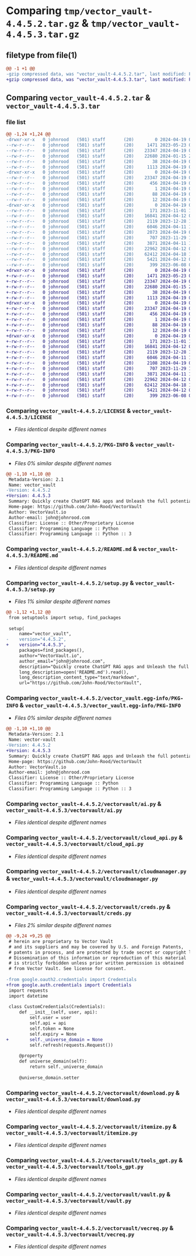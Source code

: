 # Comparing `tmp/vector_vault-4.4.5.2.tar.gz` & `tmp/vector_vault-4.4.5.3.tar.gz`

## filetype from file(1)

```diff
@@ -1 +1 @@
-gzip compressed data, was "vector_vault-4.4.5.2.tar", last modified: Fri Apr 19 03:16:53 2024, max compression
+gzip compressed data, was "vector_vault-4.4.5.3.tar", last modified: Fri Apr 19 03:20:03 2024, max compression
```

## Comparing `vector_vault-4.4.5.2.tar` & `vector_vault-4.4.5.3.tar`

### file list

```diff
@@ -1,24 +1,24 @@
-drwxr-xr-x   0 johnrood   (501) staff       (20)        0 2024-04-19 03:16:53.169200 vector_vault-4.4.5.2/
--rw-r--r--   0 johnrood   (501) staff       (20)     1471 2023-05-23 07:06:02.000000 vector_vault-4.4.5.2/LICENSE
--rw-r--r--   0 johnrood   (501) staff       (20)    23347 2024-04-19 03:16:53.169064 vector_vault-4.4.5.2/PKG-INFO
--rw-r--r--   0 johnrood   (501) staff       (20)    22680 2024-01-15 21:39:47.000000 vector_vault-4.4.5.2/README.md
--rw-r--r--   0 johnrood   (501) staff       (20)       38 2024-04-19 03:16:53.169229 vector_vault-4.4.5.2/setup.cfg
--rw-r--r--   0 johnrood   (501) staff       (20)     1113 2024-04-19 03:08:29.000000 vector_vault-4.4.5.2/setup.py
-drwxr-xr-x   0 johnrood   (501) staff       (20)        0 2024-04-19 03:16:53.165986 vector_vault-4.4.5.2/vector_vault.egg-info/
--rw-r--r--   0 johnrood   (501) staff       (20)    23347 2024-04-19 03:16:53.000000 vector_vault-4.4.5.2/vector_vault.egg-info/PKG-INFO
--rw-r--r--   0 johnrood   (501) staff       (20)      456 2024-04-19 03:16:53.000000 vector_vault-4.4.5.2/vector_vault.egg-info/SOURCES.txt
--rw-r--r--   0 johnrood   (501) staff       (20)        1 2024-04-19 03:16:53.000000 vector_vault-4.4.5.2/vector_vault.egg-info/dependency_links.txt
--rw-r--r--   0 johnrood   (501) staff       (20)       88 2024-04-19 03:16:53.000000 vector_vault-4.4.5.2/vector_vault.egg-info/requires.txt
--rw-r--r--   0 johnrood   (501) staff       (20)       12 2024-04-19 03:16:53.000000 vector_vault-4.4.5.2/vector_vault.egg-info/top_level.txt
-drwxr-xr-x   0 johnrood   (501) staff       (20)        0 2024-04-19 03:16:53.168902 vector_vault-4.4.5.2/vectorvault/
--rw-r--r--   0 johnrood   (501) staff       (20)      171 2023-11-01 18:30:43.000000 vector_vault-4.4.5.2/vectorvault/__init__.py
--rw-r--r--   0 johnrood   (501) staff       (20)    16841 2024-04-12 02:24:53.000000 vector_vault-4.4.5.2/vectorvault/ai.py
--rw-r--r--   0 johnrood   (501) staff       (20)     2119 2023-12-28 19:05:59.000000 vector_vault-4.4.5.2/vectorvault/cloud_api.py
--rw-r--r--   0 johnrood   (501) staff       (20)     6046 2024-04-11 19:12:06.000000 vector_vault-4.4.5.2/vectorvault/cloudmanager.py
--rw-r--r--   0 johnrood   (501) staff       (20)     2073 2024-04-19 03:16:37.000000 vector_vault-4.4.5.2/vectorvault/creds.py
--rw-r--r--   0 johnrood   (501) staff       (20)      707 2023-11-29 18:24:09.000000 vector_vault-4.4.5.2/vectorvault/download.py
--rw-r--r--   0 johnrood   (501) staff       (20)     3871 2024-04-11 17:18:09.000000 vector_vault-4.4.5.2/vectorvault/itemize.py
--rw-r--r--   0 johnrood   (501) staff       (20)    22962 2024-04-12 07:29:05.000000 vector_vault-4.4.5.2/vectorvault/tools_gpt.py
--rw-r--r--   0 johnrood   (501) staff       (20)    62412 2024-04-18 17:21:28.000000 vector_vault-4.4.5.2/vectorvault/vault.py
--rw-r--r--   0 johnrood   (501) staff       (20)     5421 2024-04-12 02:36:29.000000 vector_vault-4.4.5.2/vectorvault/vecreq.py
--rw-r--r--   0 johnrood   (501) staff       (20)      399 2023-06-08 04:36:04.000000 vector_vault-4.4.5.2/vectorvault/wrap.py
+drwxr-xr-x   0 johnrood   (501) staff       (20)        0 2024-04-19 03:20:03.659702 vector_vault-4.4.5.3/
+-rw-r--r--   0 johnrood   (501) staff       (20)     1471 2023-05-23 07:06:02.000000 vector_vault-4.4.5.3/LICENSE
+-rw-r--r--   0 johnrood   (501) staff       (20)    23347 2024-04-19 03:20:03.659548 vector_vault-4.4.5.3/PKG-INFO
+-rw-r--r--   0 johnrood   (501) staff       (20)    22680 2024-01-15 21:39:47.000000 vector_vault-4.4.5.3/README.md
+-rw-r--r--   0 johnrood   (501) staff       (20)       38 2024-04-19 03:20:03.659737 vector_vault-4.4.5.3/setup.cfg
+-rw-r--r--   0 johnrood   (501) staff       (20)     1113 2024-04-19 03:19:22.000000 vector_vault-4.4.5.3/setup.py
+drwxr-xr-x   0 johnrood   (501) staff       (20)        0 2024-04-19 03:20:03.657963 vector_vault-4.4.5.3/vector_vault.egg-info/
+-rw-r--r--   0 johnrood   (501) staff       (20)    23347 2024-04-19 03:20:03.000000 vector_vault-4.4.5.3/vector_vault.egg-info/PKG-INFO
+-rw-r--r--   0 johnrood   (501) staff       (20)      456 2024-04-19 03:20:03.000000 vector_vault-4.4.5.3/vector_vault.egg-info/SOURCES.txt
+-rw-r--r--   0 johnrood   (501) staff       (20)        1 2024-04-19 03:20:03.000000 vector_vault-4.4.5.3/vector_vault.egg-info/dependency_links.txt
+-rw-r--r--   0 johnrood   (501) staff       (20)       88 2024-04-19 03:20:03.000000 vector_vault-4.4.5.3/vector_vault.egg-info/requires.txt
+-rw-r--r--   0 johnrood   (501) staff       (20)       12 2024-04-19 03:20:03.000000 vector_vault-4.4.5.3/vector_vault.egg-info/top_level.txt
+drwxr-xr-x   0 johnrood   (501) staff       (20)        0 2024-04-19 03:20:03.659371 vector_vault-4.4.5.3/vectorvault/
+-rw-r--r--   0 johnrood   (501) staff       (20)      171 2023-11-01 18:30:43.000000 vector_vault-4.4.5.3/vectorvault/__init__.py
+-rw-r--r--   0 johnrood   (501) staff       (20)    16841 2024-04-12 02:24:53.000000 vector_vault-4.4.5.3/vectorvault/ai.py
+-rw-r--r--   0 johnrood   (501) staff       (20)     2119 2023-12-28 19:05:59.000000 vector_vault-4.4.5.3/vectorvault/cloud_api.py
+-rw-r--r--   0 johnrood   (501) staff       (20)     6046 2024-04-11 19:12:06.000000 vector_vault-4.4.5.3/vectorvault/cloudmanager.py
+-rw-r--r--   0 johnrood   (501) staff       (20)     2108 2024-04-19 03:19:14.000000 vector_vault-4.4.5.3/vectorvault/creds.py
+-rw-r--r--   0 johnrood   (501) staff       (20)      707 2023-11-29 18:24:09.000000 vector_vault-4.4.5.3/vectorvault/download.py
+-rw-r--r--   0 johnrood   (501) staff       (20)     3871 2024-04-11 17:18:09.000000 vector_vault-4.4.5.3/vectorvault/itemize.py
+-rw-r--r--   0 johnrood   (501) staff       (20)    22962 2024-04-12 07:29:05.000000 vector_vault-4.4.5.3/vectorvault/tools_gpt.py
+-rw-r--r--   0 johnrood   (501) staff       (20)    62412 2024-04-18 17:21:28.000000 vector_vault-4.4.5.3/vectorvault/vault.py
+-rw-r--r--   0 johnrood   (501) staff       (20)     5421 2024-04-12 02:36:29.000000 vector_vault-4.4.5.3/vectorvault/vecreq.py
+-rw-r--r--   0 johnrood   (501) staff       (20)      399 2023-06-08 04:36:04.000000 vector_vault-4.4.5.3/vectorvault/wrap.py
```

### Comparing `vector_vault-4.4.5.2/LICENSE` & `vector_vault-4.4.5.3/LICENSE`

 * *Files identical despite different names*

### Comparing `vector_vault-4.4.5.2/PKG-INFO` & `vector_vault-4.4.5.3/PKG-INFO`

 * *Files 0% similar despite different names*

```diff
@@ -1,10 +1,10 @@
 Metadata-Version: 2.1
 Name: vector_vault
-Version: 4.4.5.2
+Version: 4.4.5.3
 Summary: Quickly create ChatGPT RAG apps and Unleash the full potential of GenAI with Vector Vault
 Home-page: https://github.com/John-Rood/VectorVault
 Author: VectorVault.io
 Author-email: john@johnrood.com
 Classifier: License :: Other/Proprietary License
 Classifier: Programming Language :: Python
 Classifier: Programming Language :: Python :: 3
```

### Comparing `vector_vault-4.4.5.2/README.md` & `vector_vault-4.4.5.3/README.md`

 * *Files identical despite different names*

### Comparing `vector_vault-4.4.5.2/setup.py` & `vector_vault-4.4.5.3/setup.py`

 * *Files 1% similar despite different names*

```diff
@@ -1,12 +1,12 @@
 from setuptools import setup, find_packages
 
 setup(
     name="vector_vault",
-    version="4.4.5.2",
+    version="4.4.5.3",
     packages=find_packages(),
     author="VectorVault.io",
     author_email="john@johnrood.com",
     description="Quickly create ChatGPT RAG apps and Unleash the full potential of GenAI with Vector Vault",
     long_description=open('README.md').read(),
     long_description_content_type="text/markdown",
     url="https://github.com/John-Rood/VectorVault",
```

### Comparing `vector_vault-4.4.5.2/vector_vault.egg-info/PKG-INFO` & `vector_vault-4.4.5.3/vector_vault.egg-info/PKG-INFO`

 * *Files 0% similar despite different names*

```diff
@@ -1,10 +1,10 @@
 Metadata-Version: 2.1
 Name: vector-vault
-Version: 4.4.5.2
+Version: 4.4.5.3
 Summary: Quickly create ChatGPT RAG apps and Unleash the full potential of GenAI with Vector Vault
 Home-page: https://github.com/John-Rood/VectorVault
 Author: VectorVault.io
 Author-email: john@johnrood.com
 Classifier: License :: Other/Proprietary License
 Classifier: Programming Language :: Python
 Classifier: Programming Language :: Python :: 3
```

### Comparing `vector_vault-4.4.5.2/vectorvault/ai.py` & `vector_vault-4.4.5.3/vectorvault/ai.py`

 * *Files identical despite different names*

### Comparing `vector_vault-4.4.5.2/vectorvault/cloud_api.py` & `vector_vault-4.4.5.3/vectorvault/cloud_api.py`

 * *Files identical despite different names*

### Comparing `vector_vault-4.4.5.2/vectorvault/cloudmanager.py` & `vector_vault-4.4.5.3/vectorvault/cloudmanager.py`

 * *Files identical despite different names*

### Comparing `vector_vault-4.4.5.2/vectorvault/creds.py` & `vector_vault-4.4.5.3/vectorvault/creds.py`

 * *Files 2% similar despite different names*

```diff
@@ -9,24 +9,25 @@
 # herein are proprietary to Vector Vault
 # and its suppliers and may be covered by U.S. and Foreign Patents,
 # patents in process, and are protected by trade secret or copyright law.
 # Dissemination of this information or reproduction of this material
 # is strictly forbidden unless prior written permission is obtained
 # from Vector Vault. See license for consent.
 
-from google.oauth2.credentials import Credentials
+from google.auth.credentials import Credentials
 import requests
 import datetime
 
 class CustomCredentials(Credentials):
     def __init__(self, user, api):
         self.user = user
         self.api = api
         self.token = None
         self.expiry = None
+        self._universe_domain = None
         self.refresh(requests.Request())
 
     @property
     def universe_domain(self):
         return self._universe_domain
 
     @universe_domain.setter
```

### Comparing `vector_vault-4.4.5.2/vectorvault/download.py` & `vector_vault-4.4.5.3/vectorvault/download.py`

 * *Files identical despite different names*

### Comparing `vector_vault-4.4.5.2/vectorvault/itemize.py` & `vector_vault-4.4.5.3/vectorvault/itemize.py`

 * *Files identical despite different names*

### Comparing `vector_vault-4.4.5.2/vectorvault/tools_gpt.py` & `vector_vault-4.4.5.3/vectorvault/tools_gpt.py`

 * *Files identical despite different names*

### Comparing `vector_vault-4.4.5.2/vectorvault/vault.py` & `vector_vault-4.4.5.3/vectorvault/vault.py`

 * *Files identical despite different names*

### Comparing `vector_vault-4.4.5.2/vectorvault/vecreq.py` & `vector_vault-4.4.5.3/vectorvault/vecreq.py`

 * *Files identical despite different names*

